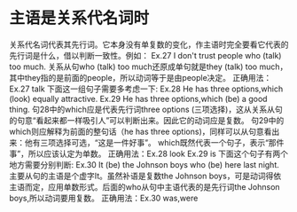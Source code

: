 # 主语是关系代名词时

关系代名词代表其先行词。它本身没有单复数的变化，作主语时完全要看它代表的先行词是什么，借以判断一致性。例如：
Ex.27 I don't trust people who (talk) too much.
关系从句who (talk) too much还原成单句就是they (talk) too much，其中they指的是前面的people，所以动词等于是由people决定。
正确用法：Ex.27 talk
下面这一组句子需要多考虑一下:
Ex.28 He has three options,which (look) equally attractive.
Ex.29 He has three options,which (be) a good thing.
句28中的which应是代表先行词three options (三项选择)，这从关系从句的句意“看起来都一样吸引人”可以判断出来。因此它的动词应是复数。
句29中的which则应解释为前面的整句话（he has three options)，同样可以从句意看出来：他有三项选择可选，“这是一件好事”。
which既然代表一个句子，表示“那件事”，所以应该认定为单数。
正确用法：Ex.28 look Ex.29 is
下面这个句子有两个地方需要分别判断:
Ex.30 It (be) the Johnson boys who (be) here last night.
主要从句的主语是个虚字It。虽然补语是复数the Johnson boys，可是动词得依主语而定，应用单数形式。后面的who从句中主语代表的是先行词the Johnson boys,所以动词要用复数。
正确用法：Ex.30 was,were